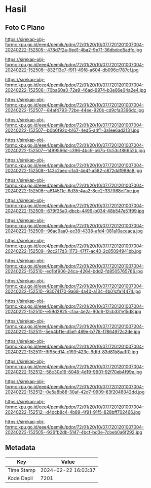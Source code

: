# Hasil

## Foto C Plano

https://sirekap-obj-formc.kpu.go.id/eee4/pemilu/pdpr/72/01/20/10/07/7201201007004-20240222-152505--478d7f2a-9ed1-4ba2-9e71-36dbdcd5adfc.jpg

https://sirekap-obj-formc.kpu.go.id/eee4/pemilu/pdpr/72/01/20/10/07/7201201007004-20240222-152506--832f13e7-f911-49f8-a604-db096cf787cf.jpg

https://sirekap-obj-formc.kpu.go.id/eee4/pemilu/pdpr/72/01/20/10/07/7201201007004-20240222-152506--70ba60a0-72e9-46ad-9974-b3e66e04a2e4.jpg

https://sirekap-obj-formc.kpu.go.id/eee4/pemilu/pdpr/72/01/20/10/07/7201201007004-20240222-152507--84af4793-72be-44ee-920b-cd9cfa3396dc.jpg

https://sirekap-obj-formc.kpu.go.id/eee4/pemilu/pdpr/72/01/20/10/07/7201201007004-20240222-152507--b0b6f92c-b167-4ed5-a4f1-3a1ee6ad2131.jpg

https://sirekap-obj-formc.kpu.go.id/eee4/pemilu/pdpr/72/01/20/10/07/7201201007004-20240222-152507--1499566d-c396-4bc9-b67b-0c53cf86652b.jpg

https://sirekap-obj-formc.kpu.go.id/eee4/pemilu/pdpr/72/01/20/10/07/7201201007004-20240222-152508--143c2aec-c1a3-4e4f-a582-c872ddf989c8.jpg

https://sirekap-obj-formc.kpu.go.id/eee4/pemilu/pdpr/72/01/20/10/07/7201201007004-20240222-152508--a814511e-6d35-4aa2-8ec2-337ff68ef1be.jpg

https://sirekap-obj-formc.kpu.go.id/eee4/pemilu/pdpr/72/01/20/10/07/7201201007004-20240222-152509--679f35a0-dbcb-4499-b034-48b547e51f99.jpg

https://sirekap-obj-formc.kpu.go.id/eee4/pemilu/pdpr/72/01/20/10/07/7201201007004-20240222-152509--96ac9aa0-ee39-4338-afd4-081a10aceaca.jpg

https://sirekap-obj-formc.kpu.go.id/eee4/pemilu/pdpr/72/01/20/10/07/7201201007004-20240222-152509--9cc217d3-1173-47f7-ac40-2c85094941bb.jpg

https://sirekap-obj-formc.kpu.go.id/eee4/pemilu/pdpr/72/01/20/10/07/7201201007004-20240222-152510--ed1bf906-24ca-4264-bdd2-fd8505765766.jpg

https://sirekap-obj-formc.kpu.go.id/eee4/pemilu/pdpr/72/01/20/10/07/7201201007004-20240222-152510--93074170-9a68-4a40-a134-4b01cfa14474.jpg

https://sirekap-obj-formc.kpu.go.id/eee4/pemilu/pdpr/72/01/20/10/07/7201201007004-20240222-152510--e59d2825-c1aa-4e2a-90c6-12cb331e15d8.jpg

https://sirekap-obj-formc.kpu.go.id/eee4/pemilu/pdpr/72/01/20/10/07/7201201007004-20240222-152511--5eb4bf1e-d5ef-489e-b778-f7864972c2de.jpg

https://sirekap-obj-formc.kpu.go.id/eee4/pemilu/pdpr/72/01/20/10/07/7201201007004-20240222-152511--9f95ed14-c193-423c-9dfd-83d81b8aa1f0.jpg

https://sirekap-obj-formc.kpu.go.id/eee4/pemilu/pdpr/72/01/20/10/07/7201201007004-20240222-152512--58c30e19-6048-4d19-9901-92f70eb4f99e.jpg

https://sirekap-obj-formc.kpu.go.id/eee4/pemilu/pdpr/72/01/20/10/07/7201201007004-20240222-152512--0e5a8b88-30af-42d7-9909-83f2048342dd.jpg

https://sirekap-obj-formc.kpu.go.id/eee4/pemilu/pdpr/72/01/20/10/07/7201201007004-20240222-152512--d4dcb8c4-4b89-4f91-91f5-828bff702466.jpg

https://sirekap-obj-formc.kpu.go.id/eee4/pemilu/pdpr/72/01/20/10/07/7201201007004-20240222-152505--926fb2db-5147-4bcf-bd3e-7cbeb0a6f292.jpg


## Metadata

| Key        | Value               |
| ---------- | ------------------- |
| Time Stamp | 2024-02-22 16:03:37 |
| Kode Dapil | 7201                |



